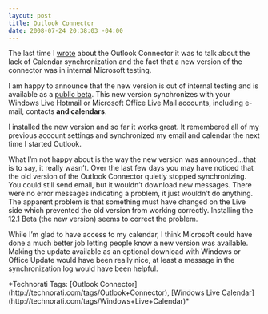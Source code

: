 ```yaml
---
layout: post
title: Outlook Connector
date: 2008-07-24 20:38:03 -04:00
---
```


The last time I [wrote](http://geekswithblogs.net/sdorman/archive/2008/02/24/outlook-connector-calendar-sync.aspx) about the Outlook Connector it was to talk about the lack of Calendar synchronization and the fact that a new version of the connector was in internal Microsoft testing. 

I am happy to announce that the new version is out of internal testing and is available as a [public beta](http://www.microsoft.com/downloads/details.aspx?FamilyID=9A2279B1-DF0A-46E1-AA93-7D4870871ECF&displaylang=en). This new version synchronizes with your Windows Live Hotmail or Microsoft Office Live Mail accounts, including e-mail, contacts **and calendars**.

I installed the new version and so far it works great. It remembered all of my previous account settings and synchronized my email and calendar the next time I started Outlook.

What I’m not happy about is the way the new version was announced…that is to say, it really wasn’t. Over the last few days you may have noticed that the old version of the Outlook Connector quietly stopped synchronizing. You could still send email, but it wouldn’t download new messages. There were no error messages indicating a problem, it just wouldn’t do anything. The apparent problem is that something must have changed on the Live side which prevented the old version from working correctly. Installing the 12.1 Beta (the new version) seems to correct the problem.

While I’m glad to have access to my calendar, I think Microsoft could have done a much better job letting people know a new version was available. Making the update available as an optional download with Windows or Office Update would have been really nice, at least a message in the synchronization log would have been helpful.
  <div class="wlWriterSmartContent" id="scid:0767317B-992E-4b12-91E0-4F059A8CECA8:8f679f32-8b7f-4c03-9591-99eabcf6aad4" style="padding-right: 0px; display: inline; padding-left: 0px; float: none; padding-bottom: 0px; margin: 0px; padding-top: 0px">*Technorati Tags: [Outlook Connector](http://technorati.com/tags/Outlook+Connector), [Windows Live Calendar](http://technorati.com/tags/Windows+Live+Calendar)*</div>
